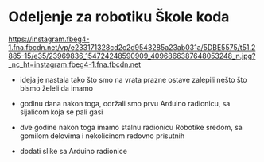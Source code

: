 # Odeljenje za robotiku Škole koda

https://instagram.fbeg4-1.fna.fbcdn.net/vp/e233171328cd2c2d9543285a23ab031a/5DBE5575/t51.2885-15/e35/23969836_154724248590909_4096866387648053248_n.jpg?_nc_ht=instagram.fbeg4-1.fna.fbcdn.net

- ideja je nastala tako što smo na vrata prazne ostave zalepili nešto što bismo želeli da imamo
- godinu dana nakon toga, održali smo prvu Arduino radionicu, sa sijalicom koja se pali gasi
- dve godine nakon toga imamo stalnu radionicu Robotike sredom, sa gomilom delovima i nekolicinom redovno prisutnih

- dodati slike sa Arduino radionice
